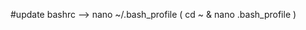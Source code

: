 #update bashrc --> <run> nano ~/.bash_profile </run> ( <run> cd ~ </run> & <run> nano .bash_profile </run> )
